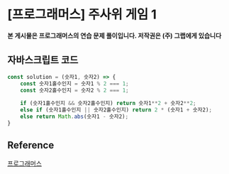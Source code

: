 

# [프로그래머스] 주사위 게임 1

**본 게시물은 프로그래머스의 연습 문제 풀이입니다. 저작권은 (주) 그랩에게 있습니다**

## 자바스크립트 코드



```JavaScript
const solution = (숫자1, 숫자2) => {
    const 숫자1홀수인지 = 숫자1 % 2 === 1;
    const 숫자2홀수인지 = 숫자2 % 2 === 1;
    
    if (숫자1홀수인지 && 숫자2홀수인지) return 숫자1**2 + 숫자2**2;
    else if (숫자1홀수인지 || 숫자2홀수인지) return 2 * (숫자1 + 숫자2);
    else return Math.abs(숫자1 - 숫자2);
}
```



## Reference

[프로그래머스](https://programmers.co.kr)

